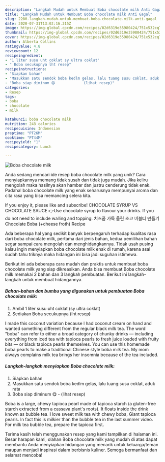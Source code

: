 ```yaml
---
description: "Langkah Mudah untuk Membuat Boba chocolate milk Anti Gagal"
title: "Langkah Mudah untuk Membuat Boba chocolate milk Anti Gagal"
slug: 2280-langkah-mudah-untuk-membuat-boba-chocolate-milk-anti-gagal
date: 2020-07-31T13:02:16.315Z
image: https://img-global.cpcdn.com/recipes/02d6319e35980424/751x532cq70/boba-chocolate-milk-foto-resep-utama.jpg
thumbnail: https://img-global.cpcdn.com/recipes/02d6319e35980424/751x532cq70/boba-chocolate-milk-foto-resep-utama.jpg
cover: https://img-global.cpcdn.com/recipes/02d6319e35980424/751x532cq70/boba-chocolate-milk-foto-resep-utama.jpg
author: Alberta Collins
ratingvalue: 4.8
reviewcount: 12
recipeingredient:
- "1 liter susu uht coklat sy ultra coklat"
- " Boba secukupnya lht resep"
recipeinstructions:
- "Siapkan bahan"
- "Masukkan satu sendok boba kedlm gelas, lalu tuang susu coklat, aduk rata"
- "Boba siap diminum 😋             (lihat resep)"
categories:
- Resep
tags:
- boba
- chocolate
- milk

katakunci: boba chocolate milk 
nutrition: 248 calories
recipecuisine: Indonesian
preptime: "PT26M"
cooktime: "PT44M"
recipeyield: "1"
recipecategory: Lunch

---
```



![Boba chocolate milk](https://img-global.cpcdn.com/recipes/02d6319e35980424/751x532cq70/boba-chocolate-milk-foto-resep-utama.jpg)

Anda sedang mencari ide resep boba chocolate milk yang unik? Cara menyiapkannya memang tidak susah dan tidak juga mudah. Jika keliru mengolah maka hasilnya akan hambar dan justru cenderung tidak enak. Padahal boba chocolate milk yang enak seharusnya mempunyai aroma dan cita rasa yang bisa memancing selera kita.

If you enjoy it, please like and subscribe! CHOCOLATE SYRUP VS CHOCOLATE SAUCE 👉Use chocolate syrup to flavour your drinks. If you do not need to include walling and topping. 치즈폼 가득 올린 초코 버블티 만들기 Chocolate Boba (+cheese froth) Recipe

Ada beberapa hal yang sedikit banyak berpengaruh terhadap kualitas rasa dari boba chocolate milk, pertama dari jenis bahan, kedua pemilihan bahan segar sampai cara mengolah dan menghidangkannya. Tidak usah pusing kalau ingin menyiapkan boba chocolate milk enak di rumah, karena asal sudah tahu triknya maka hidangan ini bisa jadi suguhan istimewa.


Berikut ini ada beberapa cara mudah dan praktis untuk membuat boba chocolate milk yang siap dikreasikan. Anda bisa membuat Boba chocolate milk memakai 2 bahan dan 3 langkah pembuatan. Berikut ini langkah-langkah untuk membuat hidangannya.

<!--inarticleads1-->

##### Bahan-bahan dan bumbu yang digunakan untuk pembuatan Boba chocolate milk:

1. Ambil 1 liter susu uht coklat (sy ultra coklat)
1. Sediakan  Boba secukupnya (lht resep)


I made this coconut variation because I had coconut cream on hand and wanted something different from the regular black milk tea. The word &#34;boba&#34; can refer to either a broad category of chunky drinks — including everything from iced tea with tapioca pearls to fresh juice loaded with fruity bits — or black tapioca pearls themselves. You can use this homemade boba pearls to make a traditional Chinese style boba milk tea. My mom always complains milk tea brings her insomnia because of the tea included. 

<!--inarticleads2-->

##### Langkah-langkah menyiapkan Boba chocolate milk:

1. Siapkan bahan
1. Masukkan satu sendok boba kedlm gelas, lalu tuang susu coklat, aduk rata
1. Boba siap diminum 😋 -             (lihat resep)


Boba is a large, chewy tapioca pearl made of tapioca starch (a gluten-free starch extracted from a cassava plant&#39;s roots). It floats inside the drink known as bubble tea. I love sweet milk tea with chewy boba, Giant tapioca pearls. In fact this is milkier than the bubble tea in the last summer video. For milk tea bubble tea, prepare the tapioca first. 

Terima kasih telah menggunakan resep yang kami tampilkan di halaman ini. Besar harapan kami, olahan Boba chocolate milk yang mudah di atas dapat membantu Anda menyiapkan hidangan yang menarik untuk keluarga/teman maupun menjadi inspirasi dalam berbisnis kuliner. Semoga bermanfaat dan selamat mencoba!
